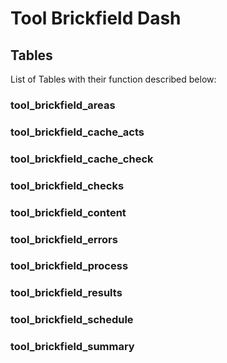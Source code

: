 # Tool Brickfield Dash

## Tables

List of Tables with their function described below:

### tool_brickfield_areas

### tool_brickfield_cache_acts

### tool_brickfield_cache_check

### tool_brickfield_checks

### tool_brickfield_content

### tool_brickfield_errors

### tool_brickfield_process

### tool_brickfield_results

### tool_brickfield_schedule

### tool_brickfield_summary
